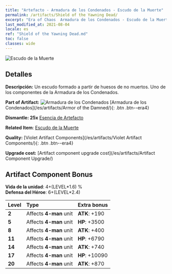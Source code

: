 ```yaml
---
title: "Artefacto - Armadura de los Condenados - Escudo de la Muerte"
permalink: /artifacts/Shield of the Yawning Dead/
excerpt: "Era of Chaos  Armadura de los Condenados - Escudo de la Muerte. Un escudo formado a partir de huesos de no muertos. Uno de los componentes de la Armadura de los Condenados."
last_modified_at: 2021-08-04
locale: es
ref: "Shield of the Yawning Dead.md"
toc: false
classes: wide
---
```


 ![Escudo de la Muerte](/images/t/artifact_40302.png)



## Detalles

 **Descripción:** Un escudo formado a partir de huesos de no muertos. Uno de los componentes de la Armadura de los Condenados.

 **Part of Artifact:** ![Armadura de los Condenados](/images/t/icon_artifact_30.png) [Armadura de los Condenados](/es/artifacts/Armor of the Damned/){: .btn .btn--era4}

 **Dismantle: 25x** [Esencia de Artefacto](/ItemsES/con_905/)

 **Related Item**: [Escudo de la Muerte](/ItemsES/art_122/)

 **Quality:** [Violet Artifact Components](/es/artifacts/Violet Artifact Components/){: .btn .btn--era4}

 **Upgrade cost:** [Artifact component upgrade cost](/es/artifacts/Artifact Component Upgrade/)

## Artifact Component Bonus

  **Vida de la unidad**: 4+(LEVEL\*1.6) %<br/>**Defensa del Héroe**: 6+(LEVEL\*2.4)

  |  Level  | Type |    Extra bonus  | 
  |:--------|:-----|:----------------| 
  | **2** | Affects **4-man** unit | **ATK**: +190 | 
  | **5** | Affects **4-man** unit | **HP**: +3500 | 
  | **8** | Affects **4-man** unit | **ATK**: +400 | 
  | **11** | Affects **4-man** unit | **HP**: +6790 | 
  | **14** | Affects **4-man** unit | **ATK**: +740 | 
  | **17** | Affects **4-man** unit | **HP**: +10090 | 
  | **20** | Affects **4-man** unit | **ATK**: +870 | 

